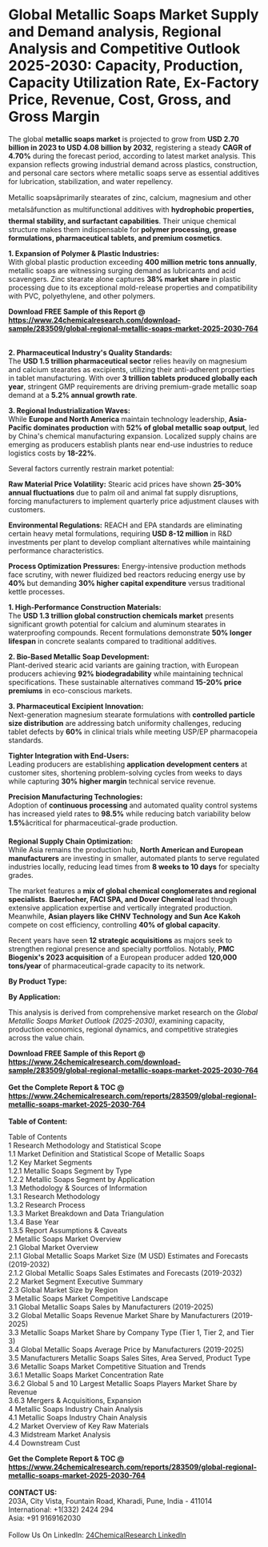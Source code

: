 <h1>Global Metallic Soaps Market Supply and Demand analysis, Regional Analysis  and Competitive Outlook 2025-2030: Capacity, Production, Capacity Utilization Rate, Ex-Factory Price, Revenue, Cost, Gross, and Gross Margin</h1><p>The global <strong>metallic soaps market</strong> is projected to grow from <strong>USD 2.70 billion in 2023 to USD 4.08 billion by 2032</strong>, registering a steady <strong>CAGR of 4.70%</strong> during the forecast period, according to latest market analysis. This expansion reflects growing industrial demand across plastics, construction, and personal care sectors where metallic soaps serve as essential additives for lubrication, stabilization, and water repellency.</p><p>Metallic soapsâprimarily stearates of zinc, calcium, magnesium and other metalsâfunction as multifunctional additives with <strong>hydrophobic properties, thermal stability, and surfactant capabilities</strong>. Their unique chemical structure makes them indispensable for <strong>polymer processing, grease formulations, pharmaceutical tablets, and premium cosmetics</strong>.</p><p><strong>1. Expansion of Polymer &amp; Plastic Industries:</strong><br>
With global plastic production exceeding <strong>400 million metric tons annually</strong>, metallic soaps are witnessing surging demand as lubricants and acid scavengers. Zinc stearate alone captures <strong>38% market share</strong> in plastic processing due to its exceptional mold-release properties and compatibility with PVC, polyethylene, and other polymers.</p><div><b>Download FREE Sample of this Report @ 
            <a href="https://www.24chemicalresearch.com/download-sample/283509/global-regional-metallic-soaps-market-2025-2030-764">
            https://www.24chemicalresearch.com/download-sample/283509/global-regional-metallic-soaps-market-2025-2030-764</a></b></div><br><p><strong>2. Pharmaceutical Industry's Quality Standards:</strong><br>
The <strong>USD 1.5 trillion pharmaceutical sector</strong> relies heavily on magnesium and calcium stearates as excipients, utilizing their anti-adherent properties in tablet manufacturing. With over <strong>3 trillion tablets produced globally each year</strong>, stringent GMP requirements are driving premium-grade metallic soap demand at a <strong>5.2% annual growth rate</strong>.</p><p><strong>3. Regional Industrialization Waves:</strong><br>
While <strong>Europe and North America</strong> maintain technology leadership, <strong>Asia-Pacific dominates production</strong> with <strong>52% of global metallic soap output</strong>, led by China's chemical manufacturing expansion. Localized supply chains are emerging as producers establish plants near end-use industries to reduce logistics costs by <strong>18-22%</strong>.</p><p>Several factors currently restrain market potential:</p><p><strong>Raw Material Price Volatility:</strong> Stearic acid prices have shown <strong>25-30% annual fluctuations</strong> due to palm oil and animal fat supply disruptions, forcing manufacturers to implement quarterly price adjustment clauses with customers.</p><p><strong>Environmental Regulations:</strong> REACH and EPA standards are eliminating certain heavy metal formulations, requiring <strong>USD 8-12 million</strong> in R&amp;D investments per plant to develop compliant alternatives while maintaining performance characteristics.</p><p><strong>Process Optimization Pressures:</strong> Energy-intensive production methods face scrutiny, with newer fluidized bed reactors reducing energy use by <strong>40%</strong> but demanding <strong>30% higher capital expenditure</strong> versus traditional kettle processes.</p><p><strong>1. High-Performance Construction Materials:</strong><br>
The <strong>USD 1.3 trillion global construction chemicals market</strong> presents significant growth potential for calcium and aluminum stearates in waterproofing compounds. Recent formulations demonstrate <strong>50% longer lifespan</strong> in concrete sealants compared to traditional additives.</p><p><strong>2. Bio-Based Metallic Soap Development:</strong><br>
Plant-derived stearic acid variants are gaining traction, with European producers achieving <strong>92% biodegradability</strong> while maintaining technical specifications. These sustainable alternatives command <strong>15-20% price premiums</strong> in eco-conscious markets.</p><p><strong>3. Pharmaceutical Excipient Innovation:</strong><br>
Next-generation magnesium stearate formulations with <strong>controlled particle size distribution</strong> are addressing batch uniformity challenges, reducing tablet defects by <strong>60%</strong> in clinical trials while meeting USP/EP pharmacopeia standards.</p><p><strong>Tighter Integration with End-Users:</strong><br>
    Leading producers are establishing <strong>application development centers</strong> at customer sites, shortening problem-solving cycles from weeks to days while capturing <strong>30% higher margin</strong> technical service revenue.</p><p><strong>Precision Manufacturing Technologies:</strong><br>
    Adoption of <strong>continuous processing</strong> and automated quality control systems has increased yield rates to <strong>98.5%</strong> while reducing batch variability below <strong>1.5%</strong>âcritical for pharmaceutical-grade production.</p><p><strong>Regional Supply Chain Optimization:</strong><br>
    While Asia remains the production hub, <strong>North American and European manufacturers</strong> are investing in smaller, automated plants to serve regulated industries locally, reducing lead times from <strong>8 weeks to 10 days</strong> for specialty grades.</p><p>The market features a <strong>mix of global chemical conglomerates and regional specialists</strong>. <strong>Baerlocher, FACI SPA, and Dover Chemical</strong> lead through extensive application expertise and vertically integrated production. Meanwhile, <strong>Asian players like CHNV Technology and Sun Ace Kakoh</strong> compete on cost efficiency, controlling <strong>40% of global capacity</strong>.</p><p>Recent years have seen <strong>12 strategic acquisitions</strong> as majors seek to strengthen regional presence and specialty portfolios. Notably, <strong>PMC Biogenix's 2023 acquisition</strong> of a European producer added <strong>120,000 tons/year</strong> of pharmaceutical-grade capacity to its network.</p><p><strong>By Product Type:</strong></p><p><strong>By Application:</strong></p><p>This analysis is derived from comprehensive market research on the <em>Global Metallic Soaps Market Outlook (2025-2030)</em>, examining capacity, production economics, regional dynamics, and competitive strategies across the value chain.</p><div><b>Download FREE Sample of this Report @ 
            <a href="https://www.24chemicalresearch.com/download-sample/283509/global-regional-metallic-soaps-market-2025-2030-764">
            https://www.24chemicalresearch.com/download-sample/283509/global-regional-metallic-soaps-market-2025-2030-764</a></b></div><br><div><b>Get the Complete Report & TOC @ 
            <a href="https://www.24chemicalresearch.com/reports/283509/global-regional-metallic-soaps-market-2025-2030-764">
            https://www.24chemicalresearch.com/reports/283509/global-regional-metallic-soaps-market-2025-2030-764</a></b></div><br>
            <b>Table of Content:</b><p>Table of Contents<br />
1 Research Methodology and Statistical Scope<br />
1.1 Market Definition and Statistical Scope of Metallic Soaps<br />
1.2 Key Market Segments<br />
1.2.1 Metallic Soaps Segment by Type<br />
1.2.2 Metallic Soaps Segment by Application<br />
1.3 Methodology & Sources of Information<br />
1.3.1 Research Methodology<br />
1.3.2 Research Process<br />
1.3.3 Market Breakdown and Data Triangulation<br />
1.3.4 Base Year<br />
1.3.5 Report Assumptions & Caveats<br />
2 Metallic Soaps Market Overview<br />
2.1 Global Market Overview<br />
2.1.1 Global Metallic Soaps Market Size (M USD) Estimates and Forecasts (2019-2032)<br />
2.1.2 Global Metallic Soaps Sales Estimates and Forecasts (2019-2032)<br />
2.2 Market Segment Executive Summary<br />
2.3 Global Market Size by Region<br />
3 Metallic Soaps Market Competitive Landscape<br />
3.1 Global Metallic Soaps Sales by Manufacturers (2019-2025)<br />
3.2 Global Metallic Soaps Revenue Market Share by Manufacturers (2019-2025)<br />
3.3 Metallic Soaps Market Share by Company Type (Tier 1, Tier 2, and Tier 3)<br />
3.4 Global Metallic Soaps Average Price by Manufacturers (2019-2025)<br />
3.5 Manufacturers Metallic Soaps Sales Sites, Area Served, Product Type<br />
3.6 Metallic Soaps Market Competitive Situation and Trends<br />
3.6.1 Metallic Soaps Market Concentration Rate<br />
3.6.2 Global 5 and 10 Largest Metallic Soaps Players Market Share by Revenue<br />
3.6.3 Mergers & Acquisitions, Expansion<br />
4 Metallic Soaps Industry Chain Analysis<br />
4.1 Metallic Soaps Industry Chain Analysis<br />
4.2 Market Overview of Key Raw Materials<br />
4.3 Midstream Market Analysis<br />
4.4 Downstream Cust</p><div><b>Get the Complete Report & TOC @ 
            <a href="https://www.24chemicalresearch.com/reports/283509/global-regional-metallic-soaps-market-2025-2030-764">
            https://www.24chemicalresearch.com/reports/283509/global-regional-metallic-soaps-market-2025-2030-764</a></b></div><br><b>CONTACT US:</b><br>
            203A, City Vista, Fountain Road, Kharadi, Pune, India - 411014<br>
            International: +1(332) 2424 294<br>
            Asia: +91 9169162030 <br><br>
            Follow Us On LinkedIn: <a href="https://www.linkedin.com/company/24chemicalresearch/">24ChemicalResearch LinkedIn</a>